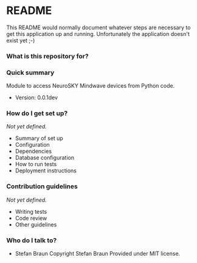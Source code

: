 # README #

This README would normally document whatever steps are necessary to get this application up and running. Unfortunately the application doesn't exist yet ;-)

### What is this repository for? ###

### Quick summary

Module to access NeuroSKY Mindwave devices from Python code.

* Version: 0.0.1dev

### How do I get set up? ###

*Not yet defined.*

* Summary of set up
* Configuration
* Dependencies
* Database configuration
* How to run tests
* Deployment instructions

### Contribution guidelines ###

*Not yet defined.*

* Writing tests
* Code review
* Other guidelines

### Who do I talk to? ###

* Stefan Braun
Copyright Stefan Braun
Provided under MIT license.
